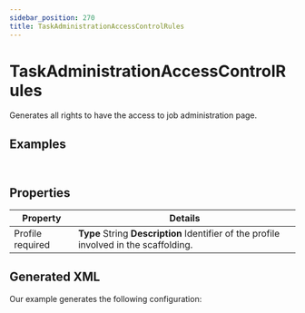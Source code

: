 ```yaml
---
sidebar_position: 270
title: TaskAdministrationAccessControlRules
---
```


# TaskAdministrationAccessControlRules

Generates all rights to have the access to job administration page.

## Examples

```


```
## Properties

| Property | Details |
| --- | --- |
| Profile required | **Type**  String  **Description** Identifier of the profile involved in the scaffolding. |

## Generated XML

Our example generates the following configuration:

```
                                                

```